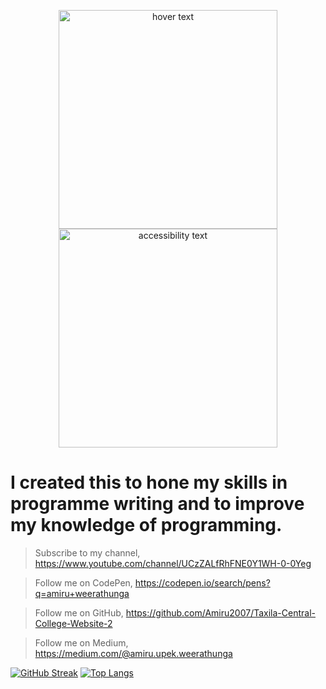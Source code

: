 <!--
**Amiru2007/Amiru2007** is a ✨ _special_ ✨ repository because its `README.md` (this file) appears on your GitHub profile.

Here are some ideas to get you started:

- 🔭 I’m currently working on ...
- 🌱 I’m currently learning ...
- 👯 I’m looking to collaborate on ...
- 🤔 I’m looking for help with ...
- 💬 Ask me about ...
- 📫 How to reach me: ...
- 😄 Pronouns: ...
- ⚡ Fun fact: ...
-->

<p align="center">
  <img src="your_relative_path_here" width="350" title="hover text">
  <img src="your_relative_path_here_number_2_large_name" width="350" alt="accessibility text">
</p>

# I created this to hone my skills in programme writing and to improve my knowledge of programming.

> Subscribe to my channel,
https://www.youtube.com/channel/UCzZALfRhFNE0Y1WH-0-0Yeg

> Follow me on CodePen,
https://codepen.io/search/pens?q=amiru+weerathunga

> Follow me on GitHub,
https://github.com/Amiru2007/Taxila-Central-College-Website-2

> Follow me on Medium,
https://medium.com/@amiru.upek.weerathunga

[![GitHub Streak](http://github-readme-streak-stats.herokuapp.com?user=Amiru2007&theme=dark&background=000000)](https://git.io/streak-stats)           [![Top Langs](https://github-readme-stats.vercel.app/api/top-langs/?username=Amiru2007&layout=compact&theme=vision-friendly-dark)](https://github.com/anuraghazra/github-readme-stats)
